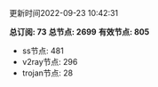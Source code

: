 更新时间2022-09-23 10:42:31

**总订阅: 73**
**总节点: 2699**
**有效节点: 805**
- ss节点: 481
- v2ray节点: 296
- trojan节点: 28
